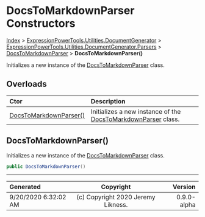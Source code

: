 ﻿# DocsToMarkdownParser Constructors

[Index](../index.md) > [ExpressionPowerTools.Utilities.DocumentGenerator](ExpressionPowerTools.Utilities.DocumentGenerator.a.md) > [ExpressionPowerTools.Utilities.DocumentGenerator.Parsers](ExpressionPowerTools.Utilities.DocumentGenerator.Parsers.n.md) > [DocsToMarkdownParser](ExpressionPowerTools.Utilities.DocumentGenerator.Parsers.DocsToMarkdownParser.cs.md) > **DocsToMarkdownParser()**

Initializes a new instance of the [DocsToMarkdownParser](ExpressionPowerTools.Utilities.DocumentGenerator.Parsers.DocsToMarkdownParser.cs.md) class.

## Overloads

| Ctor | Description |
| :-- | :-- |
| [DocsToMarkdownParser()](#docstomarkdownparser) | Initializes a new instance of the [DocsToMarkdownParser](ExpressionPowerTools.Utilities.DocumentGenerator.Parsers.DocsToMarkdownParser.cs.md) class. |

## DocsToMarkdownParser()

Initializes a new instance of the [DocsToMarkdownParser](ExpressionPowerTools.Utilities.DocumentGenerator.Parsers.DocsToMarkdownParser.cs.md) class.

```csharp
public DocsToMarkdownParser()
```



---

| Generated | Copyright | Version |
| :-- | :-: | --: |
| 9/20/2020 6:32:02 AM | (c) Copyright 2020 Jeremy Likness. | 0.9.0-alpha |
